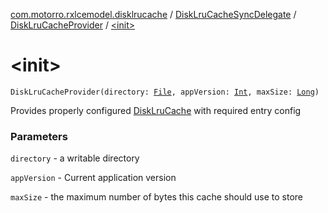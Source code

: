 [com.motorro.rxlcemodel.disklrucache](../../index.md) / [DiskLruCacheSyncDelegate](../index.md) / [DiskLruCacheProvider](index.md) / [&lt;init&gt;](./-init-.md)

# &lt;init&gt;

`DiskLruCacheProvider(directory: `[`File`](http://docs.oracle.com/javase/6/docs/api/java/io/File.html)`, appVersion: `[`Int`](https://kotlinlang.org/api/latest/jvm/stdlib/kotlin/-int/index.html)`, maxSize: `[`Long`](https://kotlinlang.org/api/latest/jvm/stdlib/kotlin/-long/index.html)`)`

Provides properly configured [DiskLruCache](#) with required entry config

### Parameters

`directory` - a writable directory

`appVersion` - Current application version

`maxSize` - the maximum number of bytes this cache should use to store